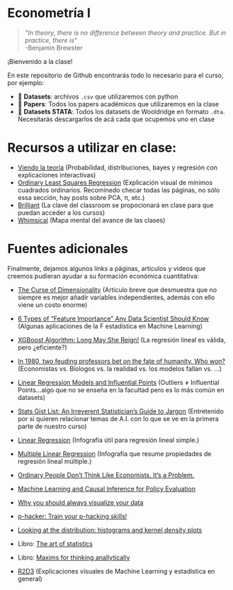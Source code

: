 # Econometría I

> *"In theory, there is no difference between theory and practice. But in practice, there is"*  
> -Benjamin Brewster

¡Bienvenido a la clase!

En este repositorio de Github encontrarás todo lo necesario para el curso, por ejemplo:
* 📁 **Datasets**: archivos `.csv` que utilizaremos con python
* 📁 **Papers**: Todos los papers académicos que utilizaremos en la clase
* 📁 **Datasets STATA**: Todos los datasets de Wooldridge en formato `.dta`. Necesitarás descargarlos de acá cada que ocupemos uno en clase


# Recursos a utilizar en clase:
* [Viendo la teoría](https://seeing-theory.brown.edu/es.html#firstPage) (Probabilidad, distribuciones, bayes y regresión con explicaciones interactivas)
* [Ordinary Least Squares Regression](https://setosa.io/ev/ordinary-least-squares-regression/) (Explicación visual de mínimos cuadrados ordinarios. Recominedo checar todas las páginas, no sólo essa sección, hay posts sobre PCA, π, etc.)
* [Brilliant](https://brilliant.org/) (La clave del classroom se propocionará en clase para que puedan acceder a los cursos)
* [Whimsical](https://whimsical.com/econometrics-i-U3gpSBnYKG1UqAS6Fbi7nB) (Mapa mental del avance de las clases)




# Fuentes adicionales

Finalmente, dejamos algunos links a páginas, artículos y videos que creemos pudieran ayudar a su formación económica cuantitativa:

* [The Curse of Dimensionality](https://typefully.com/svpino/the-curse-of-dimensionality-P9lhOqD) (Artículo breve que desmuestra que no siempre es mejor añadir variables independientes, además con ello viene un costo enorme)
* [6 Types of “Feature Importance” Any Data Scientist Should Know](https://towardsdatascience.com/6-types-of-feature-importance-any-data-scientist-should-master-1bfd566f21c9) (Algunas aplicaciones de la F estadística en Machine Learning)
* [XGBoost Algorithm: Long May She Reign!](https://medium.com/towards-data-science/https-medium-com-vishalmorde-xgboost-algorithm-long-she-may-rein-edd9f99be63d) (La regresión lineal es válida, pero ¿eficiente?)
* [In 1980, two feuding professors bet on the fate of humanity. Who won?](https://aeon.co/videos/in-1980-two-feuding-professors-bet-on-the-fate-of-humanity-who-won?utm_medium=Social&utm_source=Twitter#Echobox=1646262346-1) (Economistas vs. Biologos vs. la realidad vs. los modelos fallan vs. ...)
* [Linear Regression Models and Influential Points](https://towardsdatascience.com/linear-regression-models-and-influential-points-4ee844adac6d) (Outliers ≠ Influential Points...algo que no se enseña en la facultad pero es lo más común en datasets)
* [Stats Gist List: An Irreverent Statistician’s Guide to Jargon](https://towardsdatascience.com/stats-gist-list-an-irreverent-statisticians-guide-to-jargon-be8173df090d) (Entretenido por si quieren relacionar temas de A.I. con lo que se ve en la primera parte de nuestro curso)
* [Linear Regression](https://raw.githubusercontent.com/wiki-360/resources/main/Machine%20Learning%20Algorithms%20Explained.jpg) (Infografía útil para regresión lineal simple.)
* [Multiple Linear Regression](https://raw.githubusercontent.com/wiki-360/resources/main/Linear%20Regression%20Machine%20Learning%20Algorithm%20Explained.jpg) (Infografía que resume propiedades de regresión lineal múltiple.)

* [Ordinary People Don’t Think Like Economists. It’s a Problem.](https://www.nytimes.com/2022/04/06/opinion/economics-public-opinion.html?unlocked_article_code=AAAAAAAAAAAAAAAACEIPuomT1JKd6J17Vw1cRCfTTMQmqxCdw_PIxftm3iWka3DJDm4ciOMNAo6B_EGKaKFkYdw23j-AAcdcOrsuT7l11u5ZPktrDQm0p5_O0LI0HxIIk6PhFGUnw8CKGrki7T7hamT-dbxxzeXk50vDPDLoXbjY030qOAdu8ZF6dQ6h3SBex6jGQuVzycA-ial6fu1yTT0BZSKLvPj6WV4paJjdMEaqukRhUPpZWDrTgdea97kAFQ1XAlvBR398in0uvJIeYJhEefaicGNzPZb2kr4TCWd3LYu2BJZXR4bclrlitbalugWLqKWI0XfxJuItW7wA5Zvt&smid=url-share)
* [Machine Learning and Causal Inference for Policy Evaluation ](http://citeseerx.ist.psu.edu/viewdoc/download?doi=10.1.1.726.5229&rep=rep1&type=pdf)
* [Why you should always visualize your data](https://youtu.be/WLQ4GLqMVpw)
* [p-hacker: Train your p-hacking skills!](http://shinyapps.org/apps/p-hacker/)
* [Looking at the distribution: histograms and kernel density plots](https://modelinginbiology.github.io/looking-at-the-distribution)
* Libro: [The art of statistics](https://www.amazon.com.mx/Art-Statistics-How-Learn-Data/dp/1541618513/ref=sr_1_1?__mk_es_MX=%C3%85M%C3%85%C5%BD%C3%95%C3%91&crid=24KRJIE43K419&keywords=the+art+of+statistics&qid=1659911675&sprefix=the+art+of+statistic%2Caps%2C135&sr=8-1)
* Libro: [Maxims for thinking anallytically](https://www.amazon.com.mx/Maxims-Thinking-Analytically-legendary-Zeckhauser/dp/173534088X/ref=tmm_pap_swatch_0?_encoding=UTF8&qid=1659911766&sr=8-1)
* [R2D3](http://www.r2d3.us/) (Explicaciones visuales de Machine Learning y estadística en general)
